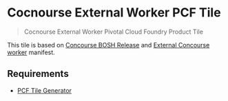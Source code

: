 # Cocnourse External Worker PCF Tile

> Cocnourse External Worker Pivotal Cloud Foundry Product Tile

This tile is based on [Concourse BOSH Release](https://github.com/concourse/concourse) and [External Concourse worker](https://github.com/concourse/concourse-bosh-deployment/blob/master/cluster/external-worker.yml) manifest.

## Requirements
- [PCF Tile Generator](https://github.com/cf-platform-eng/tile-generator)
